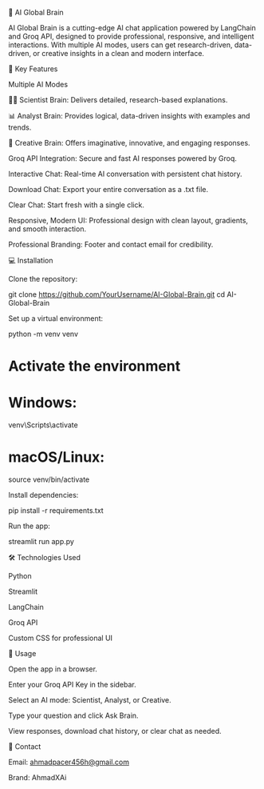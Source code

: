 🧠 AI Global Brain

AI Global Brain is a cutting-edge AI chat application powered by LangChain and Groq API, designed to provide professional, responsive, and intelligent interactions. With multiple AI modes, users can get research-driven, data-driven, or creative insights in a clean and modern interface.

🚀 Key Features

Multiple AI Modes

🧑‍🔬 Scientist Brain: Delivers detailed, research-based explanations.

📊 Analyst Brain: Provides logical, data-driven insights with examples and trends.

🎨 Creative Brain: Offers imaginative, innovative, and engaging responses.

Groq API Integration: Secure and fast AI responses powered by Groq.

Interactive Chat: Real-time AI conversation with persistent chat history.

Download Chat: Export your entire conversation as a .txt file.

Clear Chat: Start fresh with a single click.

Responsive, Modern UI: Professional design with clean layout, gradients, and smooth interaction.

Professional Branding: Footer and contact email for credibility.

💻 Installation

Clone the repository:

git clone https://github.com/YourUsername/AI-Global-Brain.git
cd AI-Global-Brain


Set up a virtual environment:

python -m venv venv
# Activate the environment
# Windows:
venv\Scripts\activate
# macOS/Linux:
source venv/bin/activate


Install dependencies:

pip install -r requirements.txt


Run the app:

streamlit run app.py

🛠 Technologies Used

Python

Streamlit

LangChain

Groq API

Custom CSS for professional UI

📌 Usage

Open the app in a browser.

Enter your Groq API Key in the sidebar.

Select an AI mode: Scientist, Analyst, or Creative.

Type your question and click Ask Brain.

View responses, download chat history, or clear chat as needed.

📧 Contact

Email: ahmadpacer456h@gmail.com

Brand: AhmadXAi
